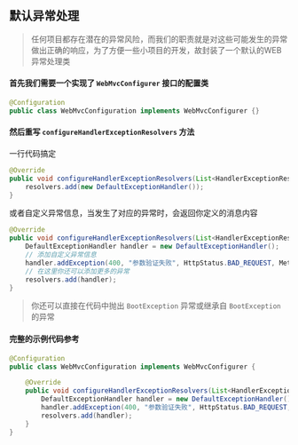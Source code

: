 ## 默认异常处理

> 任何项目都存在潜在的异常风险，而我们的职责就是对这些可能发生的异常做出正确的响应，为了方便一些小项目的开发，故封装了一个默认的WEB异常处理类

#### 首先我们需要一个实现了 `WebMvcConfigurer` 接口的配置类

``` java
@Configuration
public class WebMvcConfiguration implements WebMvcConfigurer {}
```

#### 然后重写 `configureHandlerExceptionResolvers` 方法

一行代码搞定

``` java
@Override
public void configureHandlerExceptionResolvers(List<HandlerExceptionResolver> resolvers) {
    resolvers.add(new DefaultExceptionHandler());
}
```

或者自定义异常信息，当发生了对应的异常时，会返回你定义的消息内容

``` java
@Override
public void configureHandlerExceptionResolvers(List<HandlerExceptionResolver> resolvers) {
    DefaultExceptionHandler handler = new DefaultExceptionHandler();
    // 添加自定义异常信息
    handler.addException(400, "参数验证失败", HttpStatus.BAD_REQUEST, MethodArgumentNotValidException.class);
    // 在这里你还可以添加更多的异常
    resolvers.add(handler);
}
```

> 你还可以直接在代码中抛出 `BootException` 异常或继承自 `BootException` 的异常

#### 完整的示例代码参考

``` java
@Configuration
public class WebMvcConfiguration implements WebMvcConfigurer {

    @Override
    public void configureHandlerExceptionResolvers(List<HandlerExceptionResolver> resolvers) {
        DefaultExceptionHandler handler = new DefaultExceptionHandler();
        handler.addException(400, "参数验证失败", HttpStatus.BAD_REQUEST, MethodArgumentNotValidException.class);
        resolvers.add(handler);
    }
}
```
